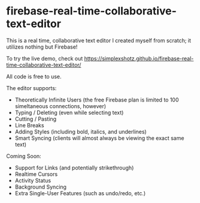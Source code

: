# firebase-real-time-collaborative-text-editor
This is a real time, collaborative text editor I created myself from scratch; it utilizes nothing but Firebase!

To try the live demo, check out https://simplexshotz.github.io/firebase-real-time-collaborative-text-editor/

All code is free to use.

The editor supports:
 - Theoretically Infinite Users (the free Firebase plan is limited to 100 simeltaneous connections, however)
 - Typing / Deleting (even while selecting text)
 - Cutting / Pasting
 - Line Breaks
 - Adding Styles (including bold, italics, and underlines)
 - Smart Syncing (clients will almost always be viewing the exact same text)

Coming Soon:
 - Support for Links (and potentially strikethrough)
 - Realtime Cursors
 - Activity Status
 - Background Syncing
 - Extra Single-User Features (such as undo/redo, etc.)
